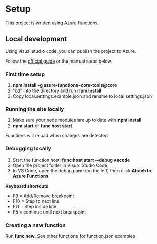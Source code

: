 # Setup
This project is written using Azure functions.

## Local development
Using visual studio code, you can publish the project to Azure.

Follow the [official guide](https://code.visualstudio.com/tutorials/functions-extension/getting-started) or the manual steps below.

### First time setup
1. **npm install -g azure-functions-core-tools@core**
2. "cd" into the directory and run **npm install**
3. Copy local.settings.example.json and rename to local.settings.json

### Running the site locally
1. Make sure your node modules are up to date with **npm install**
2. **npm start** or **func host start**

Functions will reload when changes are detected.

### Debugging locally
1. Start the function host: **func host start --debug vscode**
2. Open the project folder in Visual Studio Code
3. In VS Code, open the debug pane (on the left) then click **Attach to Azure Functions**

**Keyboard shortcuts**
* F9 = Add/Remove breakpoint
* F10 = Step to next line
* F11 = Step inside line
* F5 = continue until next breakpoint

### Creating a new function
Run **func new**. See other functions for function.json examples